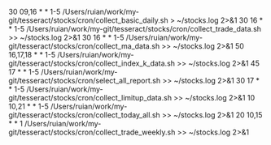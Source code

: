 30 09,16 * * 1-5 /Users/ruian/work/my-git/tesseract/stocks/cron/collect_basic_daily.sh > ~/stocks.log 2>&1
30 16 * * 1-5 /Users/ruian/work/my-git/tesseract/stocks/cron/collect_trade_data.sh >> ~/stocks.log 2>&1
30 16 * * 1-5 /Users/ruian/work/my-git/tesseract/stocks/cron/collect_ma_data.sh >> ~/stocks.log 2>&1
50 16,17,18 * * 1-5 /Users/ruian/work/my-git/tesseract/stocks/cron/collect_index_k_data.sh >> ~/stocks.log 2>&1
45 17 * * 1-5 /Users/ruian/work/my-git/tesseract/stocks/cron/select_all_report.sh >> ~/stocks.log 2>&1
30 17 * * 1-5 /Users/ruian/work/my-git/tesseract/stocks/cron/collect_limitup_data.sh >> ~/stocks.log 2>&1
10 10,21 * * 1-5 /Users/ruian/work/my-git/tesseract/stocks/cron/collect_today_all.sh >> ~/stocks.log 2>&1
20 10,15 * * 1 /Users/ruian/work/my-git/tesseract/stocks/cron/collect_trade_weekly.sh >> ~/stocks.log 2>&1
